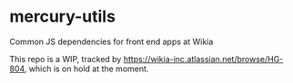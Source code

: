 # mercury-utils
Common JS dependencies for front end apps at Wikia

This repo is a WIP, tracked by https://wikia-inc.atlassian.net/browse/HG-804, which is on hold at the moment. 
